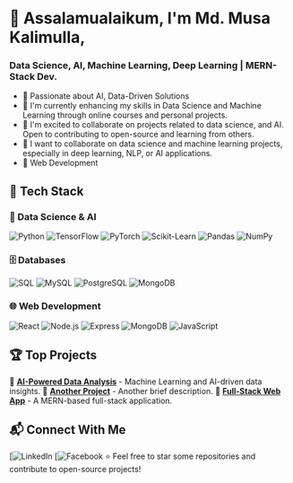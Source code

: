 # 👋 Assalamualaikum, I'm Md. Musa Kalimulla,
 ### Data Science, AI, Machine Learning, Deep Learning | MERN-Stack Dev.
- 🚀 Passionate about AI, Data-Driven Solutions
- 🚀 I'm currently enhancing my skills in Data Science and Machine Learning through online courses and personal projects.
- 🚀 I'm excited to collaborate on projects related to data science, and AI. Open to contributing to open-source and learning from others.
- 🚀 I want to collaborate on data science and machine learning projects, especially in deep learning, NLP, or AI applications.
- 🚀 Web Development

## 🔧 Tech Stack

### 🤖 Data Science & AI
![Python](https://img.shields.io/badge/-Python-3776AB?style=flat-square&logo=python&logoColor=white)
![TensorFlow](https://img.shields.io/badge/-TensorFlow-FF6F00?style=flat-square&logo=tensorflow&logoColor=white)
![PyTorch](https://img.shields.io/badge/-PyTorch-EE4C2C?style=flat-square&logo=pytorch&logoColor=white)
![Scikit-Learn](https://img.shields.io/badge/-Scikit%20Learn-F7931E?style=flat-square&logo=scikit-learn&logoColor=white)
![Pandas](https://img.shields.io/badge/-Pandas-150458?style=flat-square&logo=pandas&logoColor=white)
![NumPy](https://img.shields.io/badge/-NumPy-013243?style=flat-square&logo=numpy&logoColor=white)

### 🗄️ Databases
![SQL](https://img.shields.io/badge/-SQL-4479A1?style=flat-square&logo=sql&logoColor=white)
![MySQL](https://img.shields.io/badge/-MySQL-4479A1?style=flat-square&logo=mysql&logoColor=white)
![PostgreSQL](https://img.shields.io/badge/-PostgreSQL-336791?style=flat-square&logo=postgresql&logoColor=white)
![MongoDB](https://img.shields.io/badge/-MongoDB-47A248?style=flat-square&logo=mongodb&logoColor=white)

### 🌐 Web Development
![React](https://img.shields.io/badge/-React-61DAFB?style=flat-square&logo=react&logoColor=black)
![Node.js](https://img.shields.io/badge/-Node.js-339933?style=flat-square&logo=node.js&logoColor=white)
![Express](https://img.shields.io/badge/-Express-000000?style=flat-square&logo=express&logoColor=white)
![MongoDB](https://img.shields.io/badge/-MongoDB-47A248?style=flat-square&logo=mongodb&logoColor=white)
![JavaScript](https://img.shields.io/badge/-JavaScript-F7DF1E?style=flat-square&logo=javascript&logoColor=black)


## 🏆 Top Projects
🔹 [**AI-Powered Data Analysis**](https://github.com/yourusername/ai-data-repo) - Machine Learning and AI-driven data insights.
🔹 [**Another Project**](https://github.com/yourusername/another-repo) - Another brief description.
🔹 [**Full-Stack Web App**](https://github.com/yourusername/webapp-repo) - A MERN-based full-stack application.

## 📬 Connect With Me
[![LinkedIn](https://www.linkedin.com/in/md-musa-kalimulla169/)
[![Facebook ](https://www.facebook.com/mkador169/)
⭐️ Feel free to star some repositories and contribute to open-source projects!
